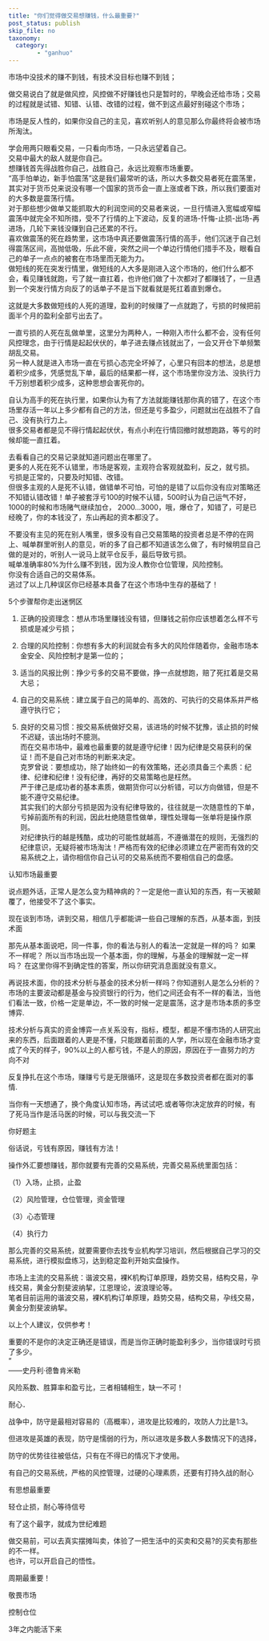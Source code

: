 ```yaml
---
title: "你们觉得做交易想赚钱，什么最重要?"
post_status: publish
skip_file: no
taxonomy:
  category:
        - "ganhuo"
---
```


市场中没技术的赚不到钱，有技术没目标也赚不到钱；

做交易说白了就是做风控，风控做不好赚钱也只是暂时的，早晚会还给市场；交易的过程就是试错、知错、认错、改错的过程，做不到这点最好别碰这个市场；

市场是反人性的，如果你没自己的主见，喜欢听别人的意见那么你最终将会被市场所淘汰。

学会用两只眼看交易，一只看向市场，一只永远望着自己。  
交易中最大的敌人就是你自己。  
想赚钱首先得战胜你自己，战胜自己，永远比观察市场重要。  
“高手怕单边，新手怕震荡”这是我们最常听的话，所以大多数交易者死在震荡里，其实对于货币兑来说没有哪一个国家的货币会一直上涨或者下跌，所以我们要面对的大多数是震荡行情。  
对于那些想少做单又能抓取大的利润空间的交易者来说，一旦行情进入宽幅或窄幅震荡中就完全不知所措，受不了行情的上下波动，反复的进场-忏悔-止损-出场-再进场，几轮下来钱没赚到自己还累的不行。  
喜欢做震荡的死在趋势里，这市场中真还要做震荡行情的高手，他们沉迷于自己划得震荡区间，高抛低吸，乐此不疲，突然之间一个单边行情他们措手不及，眼看自己的单子一点点的被套在市场里而无能为力。  
做短线的死在突发行情里，做短线的人大多是刚进入这个市场的，他们什么都不会，看见赚钱就跑，亏了就一直扛着，也许他们做了十次都对了都赚钱了，一旦遇到一个突发行情方向反了的话单子不是当下就看就是死扛着直到爆仓。

这就是大多数做短线的人死的道理，盈利的时候赚了一点就跑了，亏损的时候把前面半个月的盈利全部亏出去了。

一直亏损的人死在乱做单里，这里分为两种人，一种刚入市什么都不会，没有任何风控理念，由于行情是起起伏伏的，单子进去赚点钱就出了，一会又开仓下单频繁胡乱交易。  
另一种人就是进入市场一直在亏损心态完全坏掉了，心里只有回本的想法，总是想着积少成多，凭感觉乱下单，最后的结果都一样，这个市场里你没方法、没执行力千万别想着积少成多，这种思想会害死你的。

自认为高手的死在执行里，如果你认为有了方法就能赚钱那你真的错了，在这个市场里存活一年以上多少都有自己的方法，但还是亏多盈少，问题就出在战胜不了自己、没有执行力上。  
很多交易者都是见不得行情起起伏伏，有点小利在行情回撤时就想跑路，等亏的时候却能一直扛着。

去看看自己的交易记录就知道问题出在哪里了。  
更多的人死在死不认错里，市场是客观，主观符合客观就盈利，反之，就亏损。  
亏损是正常的，只要及时知错、改错。  
但很多主观的人是死不认错，做错单不可怕，可怕的是错了以后你没有应对策略还不知错认错改错！单子被套浮亏100的时候不认错，500时认为自己运气不好，1000的时候和市场赌气继续加仓， 2000…3000，哦，爆仓了，知错了，可是已经晚了，你的本钱没了，东山再起的资本都没了。

不要没有主见的死在别人嘴里，很多没有自己交易策略的投资者总是不停的在网上、喊单群里听别人的意见，听的多了自己都不知道该怎么做了，有时候明显自己做的是对的，听别人一说马上就平仓反手，最后导致亏损。  
喊单准确率80%为什么赚不到钱，因为没人教你仓位管理，风险控制。  
你没有合适自己的交易体系。  
逃过了以上几种误区你已经基本具备了在这个市场中生存的基础了！ 

5个步骤帮你走出迷惘区 

1. 正确的投资理念：想从市场里赚钱没有错，但赚钱之前你应该想着怎么样不亏损或是减少亏损； 
    
2. 合理的风险控制：你想有多大的利润就会有多大的风险伴随着你，金融市场本金安全、风险控制才是第一位的；
    
3. 适当的风报比例：挣少亏多的交易不要做，挣一点就想跑，赔了死扛着是交易大忌； 
    
4. 自己的交易系统：建立属于自己的简单的、高效的、可执行的交易体系并严格遵守执行它； 
    
5. 良好的交易习惯：按交易系统做好交易，该进场的时候不犹豫，该止损的时候不迟疑，该出场时不臆测。  
    而在交易市场中，最难也最重要的就是遵守纪律！因为纪律是交易获利的保证！而不是自己对市场的判断来决定。  
    克罗曾说：要想成功，除了始终如一的有效策略，还必须具备三个素质：纪律、纪律和纪律！没有纪律，再好的交易策略也是枉然。  
    严于律己是成功者的基本素质，做期货你可以分析错，可以方向做错，但是不能不遵守交易纪律。  
    其实我们的大部分亏损是因为没有纪律导致的，往往就是一次随意性的下单，亏掉前面所有的利润，因此杜绝随意性做单，理性处理每一张单将是操作原则。  
    对纪律执行的越是残酷，成功的可能性就越高，不遵循潜在的规则，无强烈的纪律意识，无疑将被市场淘汰！严格而有效的纪律必须建立在严密而有效的交易系统之上，请你相信你自己认可的交易系统而不要相信自己的盘感。
    

认知市场最重要

说点题外话，正常人是怎么变为精神病的？一定是他一直认知的东西，有一天被颠覆了，他接受不了这个事实。

现在谈到市场，讲到交易，相信几乎都能讲一些自己理解的东西，从基本面，到技术面

那先从基本面说吧，同一件事，你的看法与别人的看法一定就是一样的吗？ 如果不一样呢？ 所以当市场出现一个基本面，你的理解，与基金的理解就一定一样吗？ 在这里你得不到确定性的答案，所以你研究消息面就没有意义。

再说技术面，你的技术分析与基金的技术分析一样吗？你知道别人是怎么分析的？市场的主要波动都是基金与投资银行的行为，他们之间还会有不一样的看法，当他们看法一致，价格一定是单边，不一致的时候一定是震荡，这才是市场本质的多空博弈.

技术分析与真实的资金博弈一点关系没有，指标，模型，都是不懂市场的人研究出来的东西，后面跟着的人更是不懂，只能跟着前面的人学，所以现在金融市场才变成了今天的样子，90%以上的人都亏钱，不是人的原因，原因在于一直努力的方向不对

反复挣扎在这个市场，赚赚亏亏是无限循环，这是现在多数投资者都在面对的事情.

当你有一天想通了，换个角度认知市场，再试试吧.或者等你决定放弃的时候，有了死马当作是活马医的时候，可以与我交流一下

你好题主

俗话说，亏钱有原因，赚钱有方法​！

操作外汇要想赚钱，那你就要有完善的交易系统，完善交易系统里面包括：

（1）入场，止损，止盈

（2）风险管理，仓位管理，资金管理

（3）心态管理

（4）执行力

那么完善的交易系统，就要需要你去找专业机构学习培训，然后根据自己学习的交易系统，进行模拟盘练习，达到稳定盈利开始实盘操作。

市场上主流的交易系统：谐波交易，裸K机构订单原理​，趋势交易，结构交易，孕线交易，黄金分割斐波纳挈，江恩理论，波浪理论等。  
笔者目前运用的谐波交易，裸K机构订单原理​，趋势交易，结构交易，孕线交易，黄金分割斐波纳挈。

以上个人建议，仅供参考！

重要的不是你的决定正确还是错误，而是当你正确时能盈利多少，当你错误时亏损了多少。  
”  
——史丹利·德鲁肯米勒

风险系数、胜算率和盈亏比，三者相辅相生，缺一不可！

耐心．

战争中，防守是最相对容易的（高概率），进攻是比较难的，攻防人力比是1:3。

但进攻是英雄的表现，防守是懦弱的行为，所以进攻是多数人多数情况下的选择，

防守的优势往往被低估，只有在不得已的情况下才使用。

有自己的交易系统，严格的风控管理，过硬的心理素质，还要有打持久战的耐心

有思想最重要

轻仓止损，耐心等待信号

有了这个最字，就成为世纪难题

做交易前，可以去真实摆摊叫卖，体验了一把生活中的买卖和交易?️的买卖有那些的不一样。  
也许，可以开启自己的悟性。

周期最重要！

敬畏市场

控制仓位

3年之内能活下来
